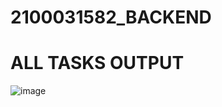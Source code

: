 # 2100031582_BACKEND

<h1>ALL TASKS OUTPUT</h1>


![image](https://github.com/harivenkateshchukka/2100031582_BACKEND/assets/110550843/68014c62-38a6-4fee-af51-15ceb0b4eea0)
